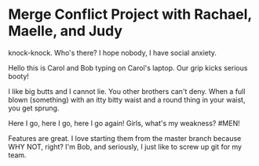 <h1>Merge Conflict Project with Rachael, Maelle, and Judy</h1>

knock-knock. Who's there? I hope nobody, I have social anxiety.

Hello this is Carol and Bob typing on Carol's laptop. Our grip kicks serious booty!

I like big butts and I cannot lie. You other brothers can't deny. When a full blown (something) with an itty bitty waist and a round thing in your waist, you get sprung.

Here I go, here I go, here I go again! Girls, what's my weakness? #MEN!

Features are great. I love starting them from the master branch because WHY NOT, right? I'm Bob, and seriously, I just like to screw up git for my team.
